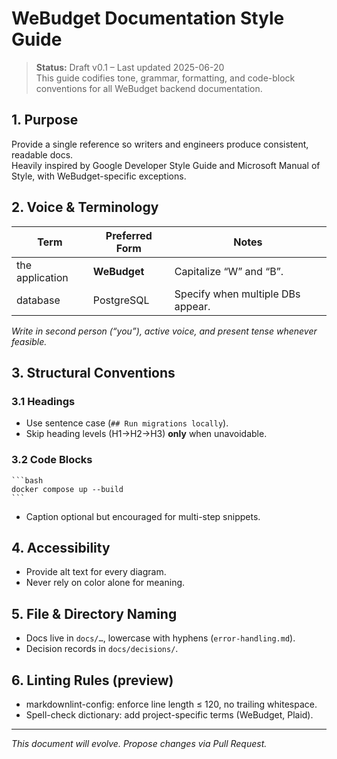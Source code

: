 # WeBudget Documentation Style Guide

> **Status:** Draft v0.1 – Last updated 2025-06-20  
> This guide codifies tone, grammar, formatting, and code-block conventions for all WeBudget backend documentation.

## 1. Purpose
Provide a single reference so writers and engineers produce consistent, readable docs. \
Heavily inspired by Google Developer Style Guide and Microsoft Manual of Style, with WeBudget-specific exceptions.

## 2. Voice & Terminology
| Term | Preferred Form | Notes |
|------|----------------|-------|
| the application | **WeBudget** | Capitalize “W” and “B”. |
| database | PostgreSQL | Specify when multiple DBs appear. |
<!-- Add more as needed -->

*Write in second person (“you”), active voice, and present tense whenever feasible.*

## 3. Structural Conventions
### 3.1 Headings
* Use sentence case (`## Run migrations locally`).
* Skip heading levels (H1→H2→H3) **only** when unavoidable.

### 3.2 Code Blocks
<pre><code>```bash
docker compose up --build
```</code></pre>

* Caption optional but encouraged for multi-step snippets.

## 4. Accessibility
* Provide alt text for every diagram.
* Never rely on color alone for meaning.

## 5. File & Directory Naming
* Docs live in `docs/…`, lowercase with hyphens (`error-handling.md`).
* Decision records in `docs/decisions/`.

## 6. Linting Rules (preview)
* markdownlint-config: enforce line length ≤ 120, no trailing whitespace.
* Spell-check dictionary: add project-specific terms (WeBudget, Plaid).

---

*This document will evolve. Propose changes via Pull Request.*